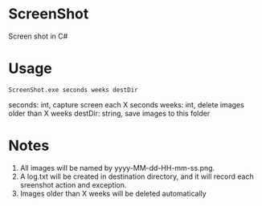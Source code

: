 # ScreenShot
Screen shot in C#

# Usage

```
ScreenShot.exe seconds weeks destDir
```
seconds: int, capture screen each X seconds
weeks: int, delete images older than X weeks
destDir: string, save images to this folder

# Notes

1. All images will be named by yyyy-MM-dd-HH-mm-ss.png. <br/>
2. A log.txt will be created in destination directory, and it will record each sreenshot action and exception. <br/>
3. Images older than X weeks will be deleted automatically <br/>